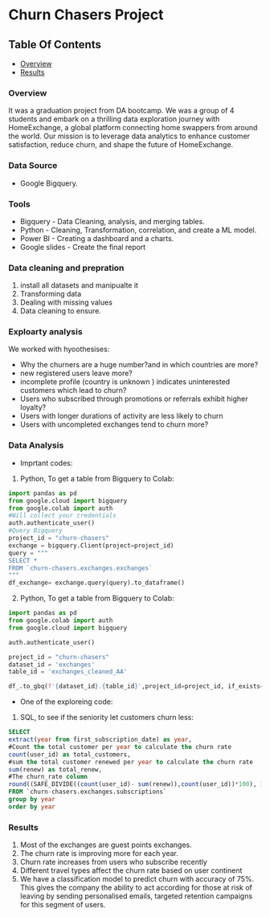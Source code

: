 # Churn Chasers Project

## Table Of Contents
- [Overview](#overview)
- [Results](#results)

### Overview
It was a graduation project from DA bootcamp. We was a group of 4 students and embark on a thrilling data exploration journey with HomeExchange, a global platform connecting home swappers from around the world. Our mission is to leverage data analytics to enhance customer satisfaction, reduce churn, and shape the future of HomeExchange.

### Data Source
- Google Bigquery.
  
### Tools
- Bigquery - Data Cleaning, analysis, and merging tables.
- Python - Cleaning, Transformation, correlation, and create a ML model. 
- Power BI - Creating a dashboard and a charts.
- Google slides - Create the final report

### Data cleaning and prepration
1. install all datasets and manipualte it
2. Transforming data
3. Dealing with missing values
4. Data cleaning to ensure.

### Exploarty analysis
We worked with hyoothesises: 
 - Why the churners are a huge number?and in which countries are more?
 - new registered users leave more?
 - incomplete profile (country is unknown ) indicates uninterested customers which lead to churn?
 - Users who subscribed through promotions or referrals exhibit higher loyalty?
 - Users with longer durations of activity are less likely to churn
 - Users with uncompleted exchanges tend to churn more?

### Data Analysis
- Imprtant codes:
1. Python, To get a table from Bigquery to Colab:
 ```Python
 import pandas as pd
 from google.cloud import bigquery
 from google.colab import auth
 #Will collect your credentials
 auth.authenticate_user()
 #Query Bigquery
 project_id = "churn-chasers"
 exchange = bigquery.Client(project=project_id)
 query = """
 SELECT *
 FROM `churn-chasers.exchanges.exchanges`
 """
 df_exchange= exchange.query(query).to_dataframe() 
 ```

2. Python, To get a table from Bigquery to Colab:
 ```Python
 import pandas as pd
 from google.colab import auth
 from google.cloud import bigquery
 
 auth.authenticate_user()
 
 project_id = "churn-chasers"
 dataset_id = 'exchanges'
 table_id = 'exchanges_cleaned_AA'

 df_.to_gbq(f'{dataset_id}.{table_id}',project_id=project_id, if_exists='replace')
```

- One of the exploreing code:
1. SQL, to see if the seniority let customers churn less:
  ```SQL
  SELECT
  extract(year from first_subscription_date) as year,
  #Count the total customer per year to calculate the churn rate
  count(user_id) as total_customers,
  #sum the total customer renewed per year to calculate the churn rate
  sum(renew) as total_renew,
  #The churn_rate column
  round((SAFE_DIVIDE((count(user_id)- sum(renew)),count(user_id))*100), 1) as churn_rate
  FROM `churn-chasers.exchanges.subscriptions`
  group by year
  order by year
  ```

### Results 
1. Most of the exchanges are guest points exchanges.
2. The churn rate is improving more for each year.
3. Churn rate increases from users who subscribe recently     
4. Different travel types affect the churn rate based on user continent
5. We have a classification model to predict churn with accuracy of 75%.
   This gives the company the ability to act according for those at risk of leaving by sending personalised emails, targeted
   retention campaigns for this segment of users.
   
